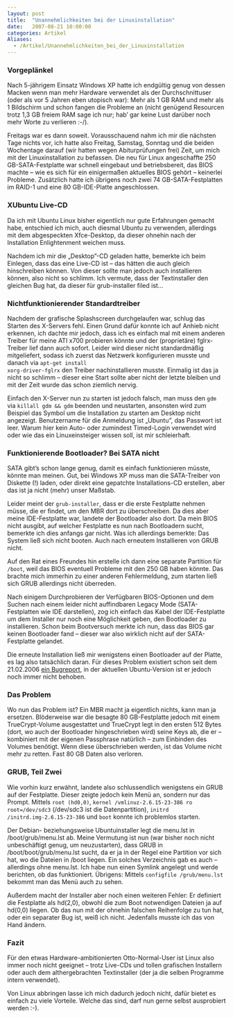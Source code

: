 ```yaml
---
layout: post
title:  "Unannehmlichkeiten bei der Linuxinstallation"
date:   2007-08-21 10:00:00
categories: Artikel
Aliases:
  - /Artikel/Unannehmlichkeiten_bei_der_Linuxinstallation
---
```




<h3>Vorgeplänkel</h3>

<p>
Nach 5-jährigem Einsatz Windows XP hatte ich endgültig genug von dessen Macken
wenn man mehr Hardware verwendet als der Durchschnittuser (oder als vor 5
Jahren eben utopisch war): Mehr als 1 GB RAM und mehr als 1 Bildschirm und
schon fangen die Probleme an (nicht genügend Resourcen trotz 1,3 GB freiem RAM
sage ich nur; hab’ gar keine Lust darüber noch mehr Worte zu verlieren :-/).
</p>

<p>
Freitags war es dann soweit. Vorausschauend nahm ich mir die nächsten Tage
nichts vor, ich hatte also Freitag, Samstag, Sonntag und die beiden Wochentage
darauf (wir hatten wegen Abiturprüfungen frei) Zeit, um mich mit der
Linuxinstallation zu befassen. Die neu für Linux angeschaffte 250
GB-SATA-Festplatte war schnell eingebaut und betriebsbereit, das BIOS machte –
wie es sich für ein einigermaßen aktuelles BIOS gehört – keinerlei Probleme.
Zusätzlich hatte ich übrigens noch zwei 74 GB-SATA-Festplatten im RAID-1 und
eine 80 GB-IDE-Platte angeschlossen.
</p>

<h3>XUbuntu Live-CD</h3>

<p>
Da ich mit Ubuntu Linux bisher eigentlich nur gute Erfahrungen gemacht habe,
entschied ich mich, auch diesmal Ubuntu zu verwenden, allerdings mit dem
abgespeckten Xfce-Desktop, da dieser ohnehin nach der Installation
Enlightenment weichen muss.
</p>

<p>
Nachdem ich mir die „Desktop”-CD geladen hatte, bemerkte ich beim Einlegen,
dass das eine Live-CD ist – das hätten die auch gleich hinschreiben können. Von
dieser sollte man jedoch auch installieren können, also nicht so schlimm. Ich
vermute, dass der Textinstaller den gleichen Bug hat, da dieser für
grub-installer filed ist…
</p>

<h3>Nichtfunktionierender Standardtreiber</h3>

<p>
Nachdem der grafische Splashscreen durchgelaufen war, schlug das Starten des
X-Servers fehl. Einen Grund dafür konnte ich auf Anhieb nicht erkennen, ich
dachte mir jedoch, dass ich es einfach mal mit einem anderen Treiber für meine
ATI x700 probieren könnte und der (proprietäre) fglrx-Treiber lief dann auch
sofort. Leider wird dieser nicht standardmäßig mitgeliefert, sodass ich zuerst
das Netzwerk konfigurieren musste und danach via <code>apt-get install
xorg-driver-fglrx</code> den Treiber nachinstallieren musste. Einmalig ist das
ja nicht so schlimm – dieser eine Start sollte aber nicht der letzte bleiben
und mit der Zeit wurde das schon ziemlich nervig.
</p>

<p>
Einfach den X-Server nun zu starten ist jedoch falsch, man muss den
<code>gdm</code> via <code>killall gdm &amp;&amp; gdm</code> beenden und
neustarten, ansonsten wird zum Beispiel das Symbol um die Installation zu
starten am Desktop nicht angezeigt. Benutzername für die Anmeldung ist
„Ubuntu”, das Passwort ist leer. Warum hier kein Auto- oder zumindest
Timed-Login verwendet wird oder wie das ein Linuxeinsteiger wissen soll, ist
mir schleierhaft.
</p>

<h3>Funktionierende Bootloader? Bei SATA nicht</h3>

<p>
SATA gibt’s schon lange genug, damit es einfach funktionieren müsste, könnte
man meinen. Gut, bei Windows XP muss man die SATA-Treiber von Diskette (!)
laden, oder direkt eine gepatchte Installations-CD erstellen, aber das ist ja
nicht (mehr) unser Maßstab.
</p>

<p>
Leider meint der <code>grub-installer</code>, dass er die erste Festplatte
nehmen müsse, die er findet, um den MBR dort zu überschreiben. Da dies aber
meine IDE-Festplatte war, landete der Bootloader also dort. Da mein BIOS nicht
ausgibt, auf welcher Festplatte es nun nach Bootloadern sucht, bemerkte ich
dies anfangs gar nicht. Was ich allerdings bemerkte: Das System ließ sich nicht
booten. Auch nach erneutem Installieren von GRUB nicht.
</p>

<p>
Auf den Rat eines Freundes hin erstelle ich dann eine separate Partition für
<code>/boot</code>, weil das BIOS eventuell Probleme mit den 250 GB haben
könnte. Das brachte mich immerhin zu einer anderen Fehlermeldung, zum starten
ließ sich GRUB allerdings nicht überreden.
</p>

<p>
Nach einigem Durchprobieren der Verfügbaren BIOS-Optionen und dem Suchen nach
einem leider nicht auffindbaren Legacy Mode (SATA-Festplatten wie IDE
darstellen), zog ich einfach das Kabel der IDE-Festplatte um dem Installer nur
noch eine Möglichkeit geben, den Bootloader zu installieren. Schon beim
Bootversuch merkte ich nun, dass das BIOS gar keinen Bootloader fand – dieser
war also wirklich nicht auf der SATA-Festplatte gelandet.
</p>

<p>
Die erneute Installation ließ mir wenigstens einen Bootloader auf der Platte,
es lag also tatsächlich daran. Für dieses Problem existiert schon seit dem
21.02.2006 <a
href="https://launchpad.net/distros/ubuntu/+source/grub-installer/+bug/32357"
title="Bugreport">ein Bugreport</a>, in der aktuellen Ubuntu-Version ist er
jedoch noch immer nicht behoben.
</p>

<h3>Das Problem</h3>

<p>
Wo nun das Problem ist? Ein MBR macht ja eigentlich nichts, kann man ja
ersetzen. Blöderweise war die besagte 80 GB-Festplatte jedoch mit einem
TrueCrypt-Volume ausgestattet und TrueCrypt legt in den ersten 512 Bytes (dort,
wo auch der Bootloader hingeschrieben wird) seine Keys ab, die er – kombiniert
mit der eigenen Passphrase natürlich – zum Einbinden des Volumes benötigt. Wenn
diese überschrieben werden, ist das Volume nicht mehr zu retten. Fast 80 GB
Daten also verloren.
</p>

<h3>GRUB, Teil Zwei</h3>

<p>
Wie vorhin kurz erwähnt, landete also schlussendlich wenigstens ein GRUB auf
der Festplatte. Dieser zeigte jedoch kein Menü an, sondern nur das Prompt.
Mittels <code>root (hd0,0)</code>, <code>kernel /vmlinuz-2.6.15-23-386 ro
root=/dev/sdc3</code> (/dev/sdc3 ist die Datenpartition), <code>initrd
/initrd.img-2.6.15-23-386</code> und <code>boot</code> konnte ich problemlos
starten.
</p>

<p>
Der Debian- beziehungsweise Ubuntuinstaller legt die menu.lst in
/boot/grub/menu.lst ab. Meine Vermutung ist nun (war bisher noch nicht
unbeschäftigt genug, um neuzustarten), dass GRUB in /boot/boot/grub/menu.lst
sucht, da er ja in der Regel eine Partition vor sich hat, wo die Dateien in
/boot liegen. Ein solches Verzeichnis gab es auch – allerdings ohne menu.lst.
Ich habe nun einen Symlink angelegt und werde berichten, ob das funktioniert.
Übrigens: Mittels <code>configfile /grub/menu.lst</code> bekommt man das Menü
auch zu sehen.
</p>

<p>
Außerdem macht der Installer aber noch einen weiteren Fehler: Er definiert die
Festplatte als hd(2,0), obwohl die zum Boot notwendigen Dateien ja auf hd(0,0)
liegen. Ob das nun mit der ohnehin falschen Reihenfolge zu tun hat, oder ein
separater Bug ist, weiß ich nicht. Jedenfalls musste ich das von Hand ändern.
</p>

<h3>Fazit</h3>

<p>
Für den etwas Hardware-ambitionierten Otto-Normal-User ist Linux also immer
noch nicht geeignet – trotz Live-CDs und tollen grafischen Installern oder auch
dem althergebrachten Textinstaller (der ja die selben Programme intern
verwendet).
</p>

<p>
Von Linux abbringen lasse ich mich dadurch jedoch nicht, dafür bietet es
einfach zu viele Vorteile. Welche das sind, darf nun gerne selbst ausprobiert
werden :-).
</p>
